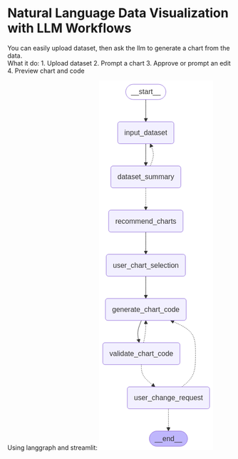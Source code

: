 <h1>Natural Language Data Visualization with LLM Workflows</h1>
You can easily upload dataset, then ask the llm to generate a chart from the data.
<br>
What it do:
    1. Upload dataset
    2. Prompt a chart
    3. Approve or prompt an edit
    4. Preview chart and code

Using langgraph and streamlit:
![langgraph_wrokflow](langgraph_workflow.png)
